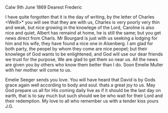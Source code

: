 Calw 9th June 1869
Dearest Frederic

I have quite forgotten that it is the day of writing, by the letter of Charles <Weiß>* you will see that they are with us, Charles is very poorly very thin and weak, but nice growing in the knowlege of the Lord, Caroline is also nice and quiet, Albert has remaind at home, he is still the same; but you get news direct from Charls. Mr Bourgard is just with us seeking a lodging for him and his wife, they have found a nice one in Alsenberg. I am glad for both party, the peopel by whom they come are nice peopel; but their knowlege of God wants to be enlightened, and God will use our dear friends we trust for the purpose, We are glad to get them so near us. 
All the news are given you by others who know them better than I do. Soon Emelie Muller with her mother will come to us.

Emelie Seeger sends you love. You will have heard that David is by Gods grace again well according to body and soul. thats a great joy to us. May God prepare us all for His coming daily live as if it should be the last day on earth, that is to say much but such should we be who wait for their Lord and their redemption. My love to all who remember us with a tender kiss
 yours J.G.
